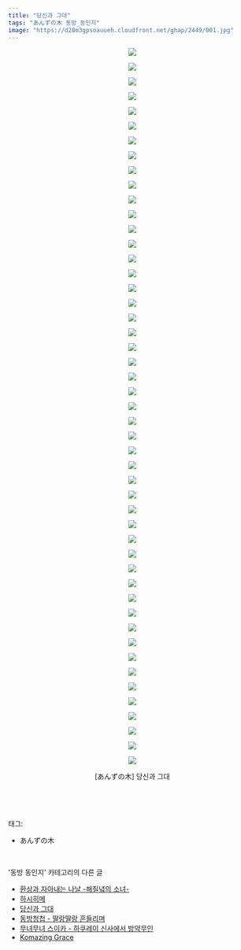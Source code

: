 ```yaml
---
title: "당신과 그대"
tags: "あんずの木 동방_동인지"
image: "https://d28m3gpsoauueh.cloudfront.net/ghap/2449/001.jpg"
---
```

<div class="article">
<p style="text-align: center; clear: none; float: none;"><img src="{{ site.imgserver4 }}/ghap/2449/001.jpg"/></p>
<p style="text-align: center; clear: none; float: none;"><img src="{{ site.imgserver4 }}/ghap/2449/002.jpg"/></p>
<p style="text-align: center; clear: none; float: none;"><img src="{{ site.imgserver4 }}/ghap/2449/003.jpg"/></p>
<p style="text-align: center; clear: none; float: none;"><img src="{{ site.imgserver4 }}/ghap/2449/004.jpg"/></p>
<p style="text-align: center; clear: none; float: none;"><img src="{{ site.imgserver4 }}/ghap/2449/005.jpg"/></p>
<p style="text-align: center; clear: none; float: none;"><img src="{{ site.imgserver4 }}/ghap/2449/006.jpg"/></p>
<p style="text-align: center; clear: none; float: none;"><img src="{{ site.imgserver4 }}/ghap/2449/007.jpg"/></p>
<p style="text-align: center; clear: none; float: none;"><img src="{{ site.imgserver4 }}/ghap/2449/008.jpg"/></p>
<p style="text-align: center; clear: none; float: none;"><img src="{{ site.imgserver4 }}/ghap/2449/009.jpg"/></p>
<p style="text-align: center; clear: none; float: none;"><img src="{{ site.imgserver4 }}/ghap/2449/010.jpg"/></p>
<p style="text-align: center; clear: none; float: none;"><img src="{{ site.imgserver4 }}/ghap/2449/011.jpg"/></p>
<p style="text-align: center; clear: none; float: none;"><img src="{{ site.imgserver4 }}/ghap/2449/012.jpg"/></p>
<p style="text-align: center; clear: none; float: none;"><img src="{{ site.imgserver4 }}/ghap/2449/013.jpg"/></p>
<p style="text-align: center; clear: none; float: none;"><img src="{{ site.imgserver4 }}/ghap/2449/014.jpg"/></p>
<p style="text-align: center; clear: none; float: none;"><img src="{{ site.imgserver4 }}/ghap/2449/015.jpg"/></p>
<p style="text-align: center; clear: none; float: none;"><img src="{{ site.imgserver4 }}/ghap/2449/016.jpg"/></p>
<p style="text-align: center; clear: none; float: none;"><img src="{{ site.imgserver4 }}/ghap/2449/017.jpg"/></p>
<p style="text-align: center; clear: none; float: none;"><img src="{{ site.imgserver4 }}/ghap/2449/018.jpg"/></p>
<p style="text-align: center; clear: none; float: none;"><img src="{{ site.imgserver4 }}/ghap/2449/019.jpg"/></p>
<p style="text-align: center; clear: none; float: none;"><img src="{{ site.imgserver4 }}/ghap/2449/020.jpg"/></p>
<p style="text-align: center; clear: none; float: none;"><img src="{{ site.imgserver4 }}/ghap/2449/021.jpg"/></p>
<p style="text-align: center; clear: none; float: none;"><img src="{{ site.imgserver4 }}/ghap/2449/022.jpg"/></p>
<p style="text-align: center; clear: none; float: none;"><img src="{{ site.imgserver4 }}/ghap/2449/023.jpg"/></p>
<p style="text-align: center; clear: none; float: none;"><img src="{{ site.imgserver4 }}/ghap/2449/024.jpg"/></p>
<p style="text-align: center; clear: none; float: none;"><img src="{{ site.imgserver4 }}/ghap/2449/025.jpg"/></p>
<p style="text-align: center; clear: none; float: none;"><img src="{{ site.imgserver4 }}/ghap/2449/026.jpg"/></p>
<p style="text-align: center; clear: none; float: none;"><img src="{{ site.imgserver4 }}/ghap/2449/027.jpg"/></p>
<p style="text-align: center; clear: none; float: none;"><img src="{{ site.imgserver4 }}/ghap/2449/028.jpg"/></p>
<p style="text-align: center; clear: none; float: none;"><img src="{{ site.imgserver4 }}/ghap/2449/029.jpg"/></p>
<p style="text-align: center; clear: none; float: none;"><img src="{{ site.imgserver4 }}/ghap/2449/030.jpg"/></p>
<p style="text-align: center; clear: none; float: none;"><img src="{{ site.imgserver4 }}/ghap/2449/031.jpg"/></p>
<p style="text-align: center; clear: none; float: none;"><img src="{{ site.imgserver4 }}/ghap/2449/032.jpg"/></p>
<p style="text-align: center; clear: none; float: none;"><img src="{{ site.imgserver4 }}/ghap/2449/033.jpg"/></p>
<p style="text-align: center; clear: none; float: none;"><img src="{{ site.imgserver4 }}/ghap/2449/034.jpg"/></p>
<p style="text-align: center; clear: none; float: none;"><img src="{{ site.imgserver4 }}/ghap/2449/035.jpg"/></p>
<p style="text-align: center; clear: none; float: none;"><img src="{{ site.imgserver4 }}/ghap/2449/036.jpg"/></p>
<p style="text-align: center; clear: none; float: none;"><img src="{{ site.imgserver4 }}/ghap/2449/037.jpg"/></p>
<p style="text-align: center; clear: none; float: none;"><img src="{{ site.imgserver4 }}/ghap/2449/038.jpg"/></p>
<p style="text-align: center; clear: none; float: none;"><img src="{{ site.imgserver4 }}/ghap/2449/039.jpg"/></p>
<p style="text-align: center; clear: none; float: none;"><img src="{{ site.imgserver4 }}/ghap/2449/040.jpg"/></p>
<p style="text-align: center; clear: none; float: none;"><img src="{{ site.imgserver4 }}/ghap/2449/041.jpg"/></p>
<p style="text-align: center; clear: none; float: none;"><img src="{{ site.imgserver4 }}/ghap/2449/042.jpg"/></p>
<p style="text-align: center; clear: none; float: none;"><img src="{{ site.imgserver4 }}/ghap/2449/043.jpg"/></p>
<p style="text-align: center; clear: none; float: none;"><img src="{{ site.imgserver4 }}/ghap/2449/044.jpg"/></p>
<p style="text-align: center; clear: none; float: none;"><img src="{{ site.imgserver4 }}/ghap/2449/045.jpg"/></p>
<p style="text-align: center; clear: none; float: none;"><img src="{{ site.imgserver4 }}/ghap/2449/046.jpg"/></p>
<p style="text-align: center; clear: none; float: none;"><img src="{{ site.imgserver4 }}/ghap/2449/047.jpg"/></p>
<p style="text-align: center; clear: none; float: none;"><img src="{{ site.imgserver4 }}/ghap/2449/048.jpg"/></p>
<p style="text-align: center; clear: none; float: none;"><img src="{{ site.imgserver4 }}/ghap/2449/049.jpg"/></p>
<p style="text-align: center; clear: none; float: none;">[あんずの木] 당신과 그대</p>
<p><br/></p>
</div><br/>
<div class="tagTrail">
<p>태그: </p>
<ul>
<li>あんずの木</li>
</ul>
</div><br/>
<div class="another">
<p>'동방 동인지' 카테고리의 다른 글</p>
<ul>
<li><a href="/ghap_2451">환상과 자아내는 나날 -해질녘의 소녀-</a></li>
<li><a href="/ghap_2450">하시히메</a></li>
<li><a href="/ghap_2449">당신과 그대</a></li>
<li><a href="/ghap_2447">동방청첩 - 딸랑딸랑 흔들리며</a></li>
<li><a href="/ghap_2446">무녀무녀 스이카 - 하쿠레이 신사에서 방약무인</a></li>
<li><a href="/ghap_2445">Komazing Grace</a></li>
</ul>
</div><br/>
<div class="cb_module cb_fluid">
<div class="cb_wrt cb_profile">
</div><!-- commentList close -->
</div><br/>
